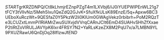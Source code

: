 $START$grKRZDNPQ/Ct8kLhmjrEZnpPZgT4m1LXVbj6/iJ0iYUEPWlPEnWL21g7tFCY3tVllvNz/5Meh5Ixu1QeZdQ2GJvK+SfuXfkULsK89EnzE/5q+Apxw6BC3UEboXuRczWt+9QESfaZ0Y5PkzW2li0KIUm0GWAgVekz0rbibrh+PoM2RQzTe3LCUZxtLmmPi1RlAMrZwuSUXvjdVVrqCARnJClt6EmD4SUAHvSHhZfXxaeP2tiRtZoVIRULJAVYpK6Ixr4FRSY7N2+YaRLsKzeZX8M2PqU7x/a7LMBN9YL9PXUZRawU6QnDjOq28lfIzwJf$END$